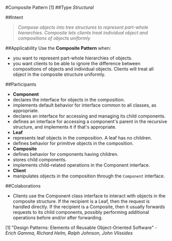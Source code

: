 #Composite Pattern [1]
##Type
*Structural*

##Intent
> *Compose objects into tree structures to represent part-whole hierarchies. Composite lets clients treat individual object and compositions of objects uniformly*

##Applicability
Use the **Composite Pattern** when:
- you want to represent part-whole hierarchies of objects.
- you want clients to be able to ignore the difference between compositions of objects and individual objects. Clients will treat all object in the composite structure uniformly.

##Participants
- **Component**
 - declares the interface for objects in the composition.
 - implements default behavior for interface common to all classes, as appropriate.
 - declares an interface for accessing and managing its child components.
 - defines an interface for accessing a component's parent in the recursive structure, and implements it if that's appropriate.
- **Leaf**
 - represents leaf objects in the composition. A leaf has no children.
 - defines behavior for primitive objects in the composition.
- **Composite**
 - defines behavior for components having children.
 - stores child components.
 - implements child-related operations in the Component interface.
- **Client**
 - manipulates objects in the composition through the `Component` interface.
 
##Colaborations
 - Clients use the Component class interface to interact with objects in the composite structure. If the recipient is a Leaf, then the request is handled directly. If the recipient is a Composite, then it usually forwards requests to its child components, possibly performing additional operations before and/or after forwarding.

[1] "Design Patterns: Elements of Reusable Object-Oriented Software" - *Erich Gamma, Richard Helm, Ralph Johnson, John Vlissides*
